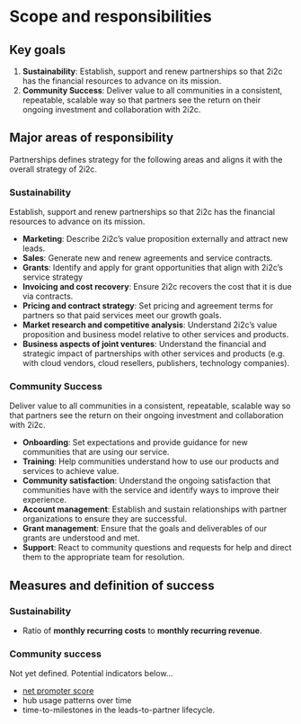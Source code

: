 # Scope and responsibilities

## Key goals

1. **Sustainability**: Establish, support and renew partnerships so that 2i2c has the financial resources to advance on its mission.
2. **Community Success**: Deliver value to all communities in a consistent, repeatable, scalable way so that partners see the return on their ongoing investment and collaboration with 2i2c.
   
## Major areas of responsibility

Partnerships defines strategy for the following areas and aligns it with the overall strategy of 2i2c.

### Sustainability

Establish, support and renew partnerships so that 2i2c has the financial resources to advance on its mission.

- **Marketing**: Describe 2i2c’s value proposition externally and attract new leads.
- **Sales**: Generate new and renew agreements and service contracts.
- **Grants**: Identify and apply for grant opportunities that align with 2i2c’s service strategy
- **Invoicing and cost recovery**: Ensure 2i2c recovers the cost that it is due via contracts.
- **Pricing and contract strategy**: Set pricing and agreement terms for partners so that paid services meet our growth goals.
- **Market research and competitive analysis**: Understand 2i2c’s value proposition and business model relative to other services and products.
- **Business aspects of joint ventures**: Understand the financial and strategic impact of partnerships with other services and products (e.g. with cloud vendors, cloud resellers, publishers, technology companies).

### Community Success

Deliver value to all communities in a consistent, repeatable, scalable way so that partners see the return on their ongoing investment and collaboration with 2i2c. 

- **Onboarding**: Set expectations and provide guidance for new communities that are using our service.
- **Training**: Help communities understand how to use our products and services to achieve value.
- **Community satisfaction**: Understand the ongoing satisfaction that communities have with the service and identify ways to improve their experience.
- **Account management**: Establish and sustain relationships with partner organizations to ensure they are successful.
- **Grant management**: Ensure that the goals and deliverables of our grants are understood and met.
- **Support**: React to community questions and requests for help and direct them to the appropriate team for resolution.

## Measures and definition of success

### Sustainability

- Ratio of **monthly recurring costs** to **monthly recurring revenue**.

### Community success

Not yet defined. Potential indicators below…

- [net promoter score](https://en.wikipedia.org/wiki/Net_promoter_score)
- hub usage patterns over time
- time-to-milestones in the leads-to-partner lifecycle.
